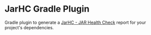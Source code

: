 # JarHC Gradle Plugin

Gradle plugin to generate a [JarHC - JAR Health Check](https://github.com/smarkwal/jarhc) report for your project's dependencies.

